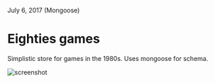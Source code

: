 July 6, 2017 (Mongoose)

Eighties games
=====

Simplistic store for games in the 1980s. Uses mongoose for schema.

![screenshot](screenshot.png)
